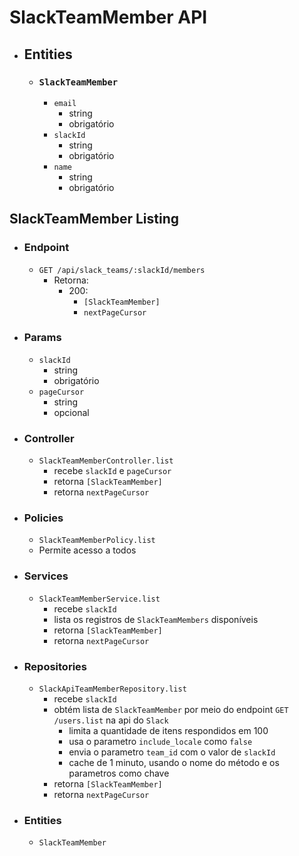 # SlackTeamMember API

- ## Entities
  - ### `SlackTeamMember`
    - `email`
      - string
      - obrigatório
    - `slackId`
      - string
      - obrigatório
    - `name`
      - string
      - obrigatório

 ## SlackTeamMember Listing
  - ### Endpoint
    - `GET /api/slack_teams/:slackId/members`
      - Retorna:
        - 200:
          - `[SlackTeamMember]`
          - `nextPageCursor`
  - ### Params
    - `slackId`
      - string
      - obrigatório
    - `pageCursor`
      - string
      - opcional
  - ### Controller
    - `SlackTeamMemberController.list`
      - recebe `slackId` e `pageCursor`
      - retorna `[SlackTeamMember]`
      - retorna `nextPageCursor`
  - ### Policies
    - `SlackTeamMemberPolicy.list`
    - Permite acesso a todos
  - ### Services
    - `SlackTeamMemberService.list`
      - recebe `slackId`
      - lista os registros de `SlackTeamMembers` disponíveis
      - retorna `[SlackTeamMember]`
      - retorna `nextPageCursor`
  - ### Repositories
    - `SlackApiTeamMemberRepository.list`
      - recebe `slackId`
      - obtém lista de `SlackTeamMember` por meio do endpoint `GET /users.list` na api do `Slack`
        - limita a quantidade de itens respondidos em 100
        - usa o parametro `include_locale` como `false`
        - envia o parametro `team_id` com o valor de `slackId`
        - cache de 1 minuto, usando o nome do método e os parametros como chave
      - retorna `[SlackTeamMember]`
      - retorna `nextPageCursor`
  - ### Entities
    - `SlackTeamMember`
  